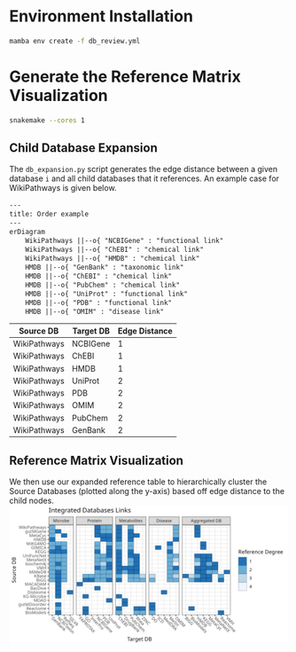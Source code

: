# Environment Installation
```bash
mamba env create -f db_review.yml
```

# Generate the Reference Matrix Visualization
```bash
snakemake --cores 1
```
## Child Database Expansion
The `db_expansion.py` script generates the edge distance between a given database `i` and all child databases that it references. An example case for WikiPathways is given below.

```mermaid
---
title: Order example
---
erDiagram
    WikiPathways ||--o{ "NCBIGene" : "functional link"
    WikiPathways ||--o{ "ChEBI" : "chemical link"
    WikiPathways ||--o{ "HMDB" : "chemical link"
    HMDB ||--o{ "GenBank" : "taxonomic link"
    HMDB ||--o{ "ChEBI" : "chemical link"
    HMDB ||--o{ "PubChem" : "chemical link"
    HMDB ||--o{ "UniProt" : "functional link"
    HMDB ||--o{ "PDB" : "functional link"
    HMDB ||--o{ "OMIM" : "disease link" 
```

| Source DB    | Target DB | Edge Distance |
|--------------|-----------|---------------|
| WikiPathways | NCBIGene  | 1             |
| WikiPathways | ChEBI     | 1             |
| WikiPathways | HMDB      | 1             |
| WikiPathways | UniProt   | 2             |
| WikiPathways | PDB       | 2             |
| WikiPathways | OMIM      | 2             |
| WikiPathways | PubChem   | 2             |
| WikiPathways | GenBank   | 2             |

## Reference Matrix Visualization
We then use our expanded reference table to hierarchically cluster the Source Databases (plotted along the y-axis) based off edge distance to the child nodes.
![alt text](./plots/db_edge_matrix_children.png "Database Links with Children")


